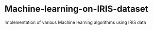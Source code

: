 # Machine-learning-on-IRIS-dataset
Implementation of various Machine learning algorithms using IRIS data
